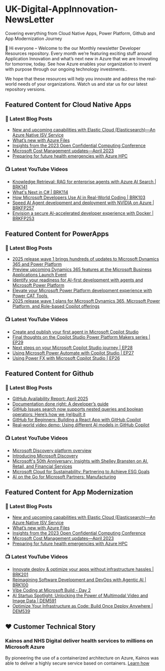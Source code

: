 # UK-Digital-AppInnovation-NewsLetter

Covering everything from Cloud Native Apps, Power Platform, Github and App Modernization Journey

👋 Hi everyone – Welcome to the our Monthly newsletter Developer Resources repository. Every month we’re featuring exciting stuff around Application Innovation and what’s next new in Azure that we are Innovating for tomorrow, today. See how Azure enables your organization to invent with purpose through our ongoing technology investments..


We hope that these resources will help you innovate and address the real-world needs of your organizations. Watch us and star us for our latest repository versions.

## Featured Content for Cloud Native Apps


### 📝 Latest Blog Posts

    
<!-- BLOGCNA:START -->
- [New and upcoming capabilities with Elastic Cloud (Elasticsearch)—An Azure Native ISV Service](https://azure.microsoft.com/blog/new-and-upcoming-capabilities-with-elastic-cloud-elasticsearch-an-azure-native-isv-service/)
- [What’s new with Azure Files](https://azure.microsoft.com/blog/what-s-new-with-azure-files/)
- [Insights from the 2023 Open Confidential Computing Conference](https://azure.microsoft.com/blog/insights-from-the-2023-open-confidential-computing-conference/)
- [Microsoft Cost Management updates—April 2023](https://azure.microsoft.com/blog/microsoft-cost-management-updates-april-2023/)
- [Preparing for future health emergencies with Azure HPC ](https://azure.microsoft.com/blog/preparing-for-future-health-emergencies-with-azure-hpc/)
<!-- BLOGCNA:END -->

### 📺 Latest YouTube Videos

 
<!-- YOUTUBECNA:START -->
- [Knowledge Retrieval: RAG for enterprise agents with Azure AI Search | BRK141](https://www.youtube.com/watch?v=Fjef7uhV3gw)
- [What&#39;s Next in C# | BRK114](https://www.youtube.com/watch?v=ssqGEBW-gpo)
- [How Microsoft Developers Use AI in Real-World Coding | BRK103](https://www.youtube.com/watch?v=gieL0bxyTUU)
- [Speed AI Agent development and deployment with NVIDIA on Azure | BRKFP257](https://www.youtube.com/watch?v=KWRVF6wGi84)
- [Envision a secure AI-accelerated developer experience with Docker | BRKFP253](https://www.youtube.com/watch?v=7OYE1Vq-__0)
<!-- YOUTUBECNA:END -->

##  Featured Content for PowerApps
### 📝 Latest Blog Posts
<!-- BLOGPOWER:START -->
- [2025 release wave 1 brings hundreds of updates to Microsoft Dynamics 365 and Power Platform](https://www.microsoft.com/en-us/dynamics-365/blog/business-leader/2025/04/30/2025-release-wave-1-brings-hundreds-of-updates-to-microsoft-dynamics-365-and-power-platform/)
- [Preview upcoming Dynamics 365 features at the Microsoft Business Applications Launch Event](https://www.microsoft.com/en-us/dynamics-365/blog/business-leader/2025/04/16/preview-upcoming-dynamics-365-features-at-the-microsoft-business-applications-launch-event/)
- [Identify your readiness for AI-first development with agents and Microsoft Power Platform](https://www.microsoft.com/en-us/power-platform/blog/2025/04/14/identify-your-readiness-for-ai-first-development-with-agents-and-microsoft-power-platform/)
- [Elevate your Microsoft Power Platform development experience with Power CAT Tools ](https://www.microsoft.com/en-us/power-platform/blog/2025/03/04/elevate-your-microsoft-power-platform-development-experience-with-power-cat-tools/)
- [2025 release wave 1 plans for Microsoft Dynamics 365, Microsoft Power Platform, and Role-based Copilot offerings](https://www.microsoft.com/en-us/dynamics-365/blog/business-leader/2025/01/23/2025-release-wave-1-plans-for-microsoft-dynamics-365-microsoft-power-platform-and-role-based-copilot-offerings/)
<!-- BLOGPOWER:END -->
 ### 📺 Latest YouTube Videos
    
<!-- YOUTUBEPOWER:START -->
- [Create and publish your first agent in Microsoft Copilot Studio](https://www.youtube.com/watch?v=jjaEk6oHA10)
- [Final thoughts on the Copilot Studio Power Platform Makers series | EP29](https://www.youtube.com/watch?v=ehMmq9ikWYU)
- [Next steps on your Microsoft Copilot Studio journey | EP28](https://www.youtube.com/watch?v=aLB8dNu4_U8)
- [Using Microsoft Power Automate with Copilot Studio | EP27](https://www.youtube.com/watch?v=JqcxylzMSFY)
- [Using Power FX with Microsoft Copilot Studio | EP26](https://www.youtube.com/watch?v=wOEKVS7AQZY)
<!-- YOUTUBEPOWER:END -->

##  Featured Content for Github
### 📝 Latest Blog Posts
<!-- BLOGGITHUB:START -->
- [GitHub Availability Report: April 2025](https://github.blog/news-insights/company-news/github-availability-report-april-2025/)
- [Documentation done right: A developer’s guide](https://github.blog/developer-skills/documentation-done-right-a-developers-guide/)
- [GitHub Issues search now supports nested queries and boolean operators: Here&#8217;s how we (re)built it](https://github.blog/developer-skills/application-development/github-issues-search-now-supports-nested-queries-and-boolean-operators-heres-how-we-rebuilt-it/)
- [GitHub for Beginners: Building a React App with GitHub Copilot](https://github.blog/ai-and-ml/github-copilot/github-for-beginners-building-a-react-app-with-github-copilot/)
- [Real‑world video demo: Using different AI models in GitHub Copilot](https://github.blog/ai-and-ml/real%e2%80%91world-video-demo-using-different-ai-models-in-github-copilot/)
<!-- BLOGGITHUB:END -->
### 📺 Latest YouTube Videos
<!-- YOUTUBEGITHUB:START -->
- [Microsoft Discovery platform overview](https://www.youtube.com/watch?v=R8d5JsJ9R64)
- [Introducing Microsoft Discovery](https://www.youtube.com/watch?v=k3S4lPbUWng)
- [Microsoft&#39;s 50th Anniversary: Insights with Shelley Bransten on AI, Retail, and Financial Services](https://www.youtube.com/watch?v=aeUuSw2Rgyk)
- [Microsoft Cloud for Sustainability: Partnering to Achieve ESG Goals](https://www.youtube.com/watch?v=RtsyDzzxQ-0)
- [AI on the Go for Microsoft Partners: Manufacturing](https://www.youtube.com/watch?v=aYsx-VibHW4)
<!-- YOUTUBEGITHUB:END -->
##  Featured Content for App Modernization
### 📝 Latest Blog Posts
<!-- BLOGAPPMOD:START -->
- [New and upcoming capabilities with Elastic Cloud (Elasticsearch)—An Azure Native ISV Service](https://azure.microsoft.com/blog/new-and-upcoming-capabilities-with-elastic-cloud-elasticsearch-an-azure-native-isv-service/)
- [What’s new with Azure Files](https://azure.microsoft.com/blog/what-s-new-with-azure-files/)
- [Insights from the 2023 Open Confidential Computing Conference](https://azure.microsoft.com/blog/insights-from-the-2023-open-confidential-computing-conference/)
- [Microsoft Cost Management updates—April 2023](https://azure.microsoft.com/blog/microsoft-cost-management-updates-april-2023/)
- [Preparing for future health emergencies with Azure HPC ](https://azure.microsoft.com/blog/preparing-for-future-health-emergencies-with-azure-hpc/)
<!-- BLOGAPPMOD:END -->
### 📺 Latest YouTube Videos
<!-- YOUTUBEAPPMOD:START -->
- [Innovate deploy &amp; optimize your apps without infrastructure hassles | BRK201](https://www.youtube.com/watch?v=xBWHPhhi4Cw)
- [Reimagining Software Development and DevOps with Agentic AI | BRK100](https://www.youtube.com/watch?v=eVPHMMrORbA)
- [Vibe Coding at Microsoft Build - Day 2](https://www.youtube.com/watch?v=Zl_vr3nUN1Y)
- [AI Startup Spotlight: Unlocking the Power of Multimodal Video and Image Data | DEM591](https://www.youtube.com/watch?v=z9dBUIeoXI8)
- [Optimize Your Infrastructure as Code: Build Once Deploy Anywhere | DEM539](https://www.youtube.com/watch?v=wfLNifO0-Cs)
<!-- YOUTUBEAPPMOD:END -->


## ♥️ Customer Technical Story 

### Kainos and NHS Digital deliver health services to millions on Microsoft Azure

By pioneering the use of a containerized architecture on Azure, Kainos was able to deliver a highly secure service based on containers. [Learn how](https://customers.microsoft.com/en-us/story/1368348549535774520-kainos-and-nhs-digital-deliver-health-services-to-millions-on-microsoft-azure)

